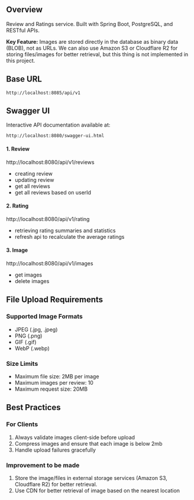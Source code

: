 ## Overview

Review and Ratings service. Built with Spring Boot, PostgreSQL, and RESTful APIs.

**Key Feature:** Images are stored directly in the database as binary data (BLOB), not as URLs. 
We can also use Amazon S3 or Cloudflare R2 for storing files/images for better retrieval, but this thing is not implemented in this project.

## Base URL

```
http://localhost:8085/api/v1
```

## Swagger UI

Interactive API documentation available at:
```
http://localhost:8080/swagger-ui.html
```


#### 1. Review
http://localhost:8080/api/v1/reviews
- creating review
- updating review
- get all reviews
- get all reviews based on userId
  
#### 2. Rating
http://localhost:8080/api/v1/rating
- retrieving rating summaries and statistics
- refresh api to recalculate the average ratings

#### 3. Image
http://localhost:8080/api/v1/images
- get images
- delete images

## File Upload Requirements

### Supported Image Formats
- JPEG (.jpg, .jpeg)
- PNG (.png)
- GIF (.gif)
- WebP (.webp)

### Size Limits
- Maximum file size: 2MB per image
- Maximum images per review: 10
- Maximum request size: 20MB



## Best Practices

### For Clients
1. Always validate images client-side before upload
2. Compress images and ensure that each image is below 2mb
3. Handle upload failures gracefully

### Improvement to be made
1. Store the image/files in external storage services (Amazon S3, Cloudflare R2) for better retrieval.
2. Use CDN for better retrieval of image based on the nearest location
